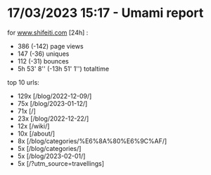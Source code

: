 # 17/03/2023 15:17 - Umami report
for www.shifeiti.com [24h] :

 - 386 (-142) page views
 - 147 (-36) uniques
 - 112 (-31) bounces
 - 5h 53' 8'' (-13h 51' 1'') totaltime


top 10 urls:
 - 129x [/blog/2022-12-09/]
 - 75x [/blog/2023-01-12/]
 - 71x [/]
 - 23x [/blog/2022-12-22/]
 - 12x [/wiki/]
 - 10x [/about/]
 - 8x [/blog/categories/%E6%8A%80%E6%9C%AF/]
 - 5x [/blog/categories/]
 - 5x [/blog/2023-02-01/]
 - 5x [/?utm_source=travellings]


